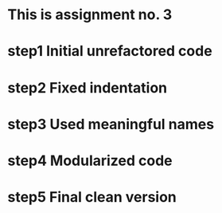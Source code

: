 # This is assignment no. 3
# step1 Initial unrefactored code
# step2 Fixed indentation
# step3 Used meaningful names
# step4 Modularized code
# step5 Final clean version
